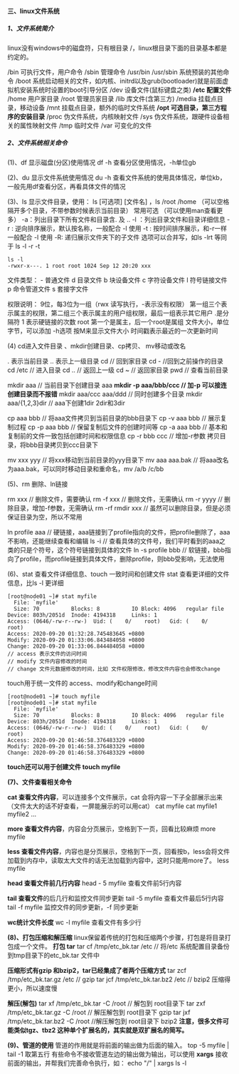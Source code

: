 #### 三、linux文件系统

##### 1、文件系统简介

linux没有windows中的磁盘符，只有根目录 /，linux根目录下面的目录基本都是约定的。

/bin 可执行文件，用户命令
/sbin 管理命令
/usr/bin   /usr/sbin 系统预装的其他命令
/boot 系统启动相关的文件，如内核、initrd以及grub(bootloader)就是前面虚拟机安装系统时设置的boot引导分区
/dev 设备文件(鼠标键盘之类)
**/etc 配置文件**
/home 用户家目录
/root 管理员家目录
/lib 库文件(含第三方)
/media 挂载点目录，移动设备
/mnt 挂载点目录，额外的临时文件系统
**/opt 可选目录，第三方程序的安装目录**
/proc 伪文件系统，内核映射文件
/sys 伪文件系统，跟硬件设备相关的属性映射文件
/tmp 临时文件
/var 可变化的文件

##### 2、文件系统相关命令

(1)、df 显示磁盘(分区)使用情况
df -h 查看分区使用情况，-h单位gb

(2)、du 显示文件系统使用情况
du -h 查看文件系统的使用具体情况，单位kb，一般先用df查看分区，再看具体文件的情况

(3)、ls 显示文件目录，使用： ls [可选项] [文件名] ，ls /root  /home  （可以空格隔开多个目录，不带参数时候表示当前目录）
   常用可选 （可以使用man查看更多）
   -a：列出目录下所有文件和目录含. 及 ..
   -l ：列出目录文件和目录详细信息
   -r :  逆向排序展示，默认按名称，一般配合 -l 使用
   -t :  按时间排序展示，和-r一样一般配合 -l 使用
  -R:  递归展示文件夹下的子文件
  选项可以合并写，如ls -lrt  等同于 ls -l -r -t

```
ls -l
-rwxr-x---. 1 root root 1024 Sep 12 20:20 xxx
```

文件类型：
\- 普通文件
d 目录文件
b 块设备文件
c 字符设备文件
l 符号链接文件
p 命令管道文件
s 套接字文件

权限说明：
9位，每3位为一组（rwx 读写执行，-表示没有权限）
第一组三个表示属主的权限，第二组三个表示属主的用户组权限，最后一组表示其它用户
.是分隔符
1 表示硬链接的次数
root 第一个是属主，后一个root是属组
文件大小，单位字节，可以添加 -h选项 按M来显示文件大小
时间戳表示最近的一次更新时间

(4) cd进入文件目录 、mkdir创建目录、cp拷贝、 mv移动或改名

. 表示当前目录
.. 表示上一级目录
cd // 回到家目录
cd - //回到之前操作的目录
cd /etc // 进入目录
cd .. // 返回上一级
cd ~ // 返回家目录
pwd // 查看当前目录

mkdir  aaa // 当前目录下创建目录 aaa
**mkdir  -p aaa/bbb/ccc // 加-p 可以接连创建目录而不报错**
mkdir aaa/ccc aaa/ddd // 同时创建多个目录
mkdir aaa/{1,2,3}dir // aaa下创建1dir 2dir和3dir

cp aaa bbb // 将aaa文件拷贝到当前目录的bbb目录下
cp -v aaa bbb  // 展示复制过程
cp -p aaa bbb  // 保留复制后文件的创建时间等
cp -a aaa bbb  // 基本和复制前的文件一致包括创建时间和权限信息
cp -r  bbb ccc  // 增加-r参数 拷贝目录，将bbb目录拷贝到ccc目录下

mv xxx yyy  // 将xxx移动到当前目录的yyy目录下
mv aaa  aaa.bak // 将aaa改名为aaa.bak，可以同时移动目录和重命名，mv /a/b /c/bb

(5)、rm 删除、ln链接

rm  xxx  // 删除文件，需要确认
rm -f xxx // 删除文件，无需确认
rm -r  yyyy // 删除目录，增加-f参数，无需确认  rm -rf 
rmdir xxx // 虽然可以删除目录，但是必须保证目录为空，所以不常用

ln profile  aaa // 硬链接，aaa链接到了profile指向的文件，把profile删除了，aaa不影响，还能继续查看和编辑
ls -i // 查看具体的文件号，我们平时看到的aaa之类的只是个符号，这个符号链接到具体的文件
ln -s  profile bbb  // 软链接，bbb指向了profile，而profile链接到具体文件，删除profile，则bbb受影响，无法使用

(6)、stat 查看文件详细信息、touch 一致时间和创建文件
stat 查看更详细的文件信息，比ls -l 更详细

```
[root@node01 ~]# stat myfile
  File: `myfile'
  Size: 70        	Blocks: 8          IO Block: 4096   regular file
Device: 803h/2051d	Inode: 4194318     Links: 1
Access: (0646/-rw-r--rw-)  Uid: (    0/    root)   Gid: (    0/    root)
Access: 2020-09-20 01:32:28.745483645 +0800
Modify: 2020-09-20 01:33:06.843484058 +0800
Change: 2020-09-20 01:33:06.844484058 +0800
// access 表示文件的访问时间
// modify 文件内容修改的时间
// change 文件元数据修改的时间，比如 文件权限修改，修改文件内容也会修改change
```

touch用于统一文件的 access、modify和change时间

```
[root@node01 ~]# touch myfile
[root@node01 ~]# stat myfile
  File: `myfile'
  Size: 70        	Blocks: 8          IO Block: 4096   regular file
Device: 803h/2051d	Inode: 4194318     Links: 1
Access: (0646/-rw-r--rw-)  Uid: (    0/    root)   Gid: (    0/    root)
Access: 2020-09-20 01:46:58.376483329 +0800
Modify: 2020-09-20 01:46:58.376483329 +0800
Change: 2020-09-20 01:46:58.376483329 +0800
```

**touch还可以用于创建文件  touch myfile**

**(7)、文件查看相关命令**

**cat  查看文件内容**，可以连接多个文件展示，cat 会将内容一下子全部展示出来（文件太大的话不好查看，一屏能展示的可以用cat）
cat myfile 
cat myfile1 myfile2 ...

**more 查看文件内容**，内容会分页展示，空格到下一页，回看比较麻烦
more myfile

**less  查看文件内容**，内容也是分页展示，空格到下一页，回看按b，less会将文件加载到内存中，读取太大文件的话无法加载到内容中，这时只能用more了。
less myfile

**head 查看文件前几行内容**
head - 5 myfile   查看文件前5行内容

**tail 查看文件**的后几行和监控文件同步更新
tail -5 myfile  查看文件最后5行内容
tail -f myfile  监控文件的同步更新，-f 同步更新

**wc统计文件长度**
wc -l myfile  查看文件有多少行 

**(8)、打包压缩和解压缩**
linux保留着传统的打包和压缩两个步骤，打包是将目录打包成一个文件。
**打包 tar**
tar cf /tmp/etc_bk.tar  /etc   // 将/etc 系统配置目录备份到tmp目录下的etc_bk.tar 文件中

**压缩形式有gzip 和bzip2，tar已经集成了者两个压缩方式**
tar zcf /tmp/etc_bk.tar.gz  /etc  // gzip 
tar jcf /tmp/etc_bk.tar.bz2 /etc  // bzip2 压缩得更小，所以速度慢

**解压(解包)**
tar xf /tmp/etc_bk.tar -C /root // 解包到 root目录下
tar zxf /tmp/etc_bk.tar.gz -C /root // 解压解包到 root目录下 gzip
tar jxf /tmp/etc_bk.tar.bz2 -C /root  //解压解包到 root目录下 bzip2
**注意，很多文件可能类似tgz、tbz2 这种单个扩展名的，其实就是双扩展名的简写。**

**(9)、管道的使用**
管道的作用就是将前面的输出做为后面的输入。
top -5  myfile  | tail -1  取第五行
有些命令不接收管道左边的输出做为输出，可以使用 **xargs** 接收前面的输出，并帮我们完善命令执行，如： 
echo  "/" | xargs ls -l 
